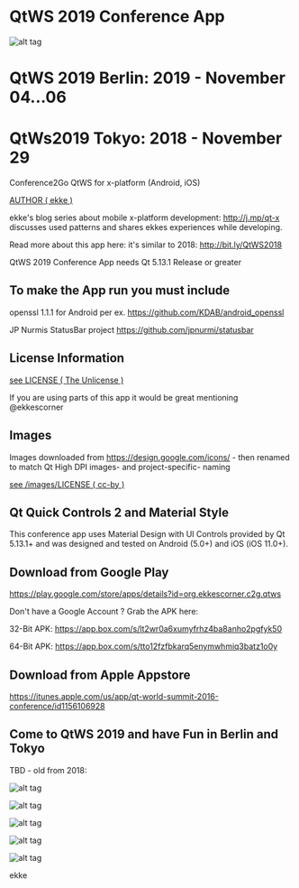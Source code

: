 # QtWS 2019 Conference App
![alt tag](https://appbus.files.wordpress.com/2019/10/qt_ws_2019.png  "QtWS 2019 App Logo")

# QtWS 2019 Berlin: 2019 - November 04...06

# QtWs2019 Tokyo: 2018 - November 29

Conference2Go QtWS for x-platform (Android, iOS)

[AUTHOR ( ekke )](AUTHOR.md)

ekke's blog series about mobile x-platform development: http://j.mp/qt-x discusses used patterns and shares ekkes experiences while developing.

Read more about this app here:
it's similar to 2018: http://bit.ly/QtWS2018

QtWS 2019 Conference App needs Qt 5.13.1 Release or greater

## To make the App run you must include
openssl 1.1.1 for Android per ex. https://github.com/KDAB/android_openssl

JP Nurmis StatusBar project https://github.com/jpnurmi/statusbar

## License Information
[see LICENSE ( The Unlicense )](LICENSE)

If you are using parts of this app it would be great mentioning @ekkescorner

## Images
Images downloaded from https://design.google.com/icons/ - then renamed to match Qt High DPI images- and project-specific- naming

[see /images/LICENSE ( cc-by )](images/LICENSE)

## Qt Quick Controls 2 and Material Style
This conference app uses Material Design with UI Controls provided by Qt 5.13.1+ and was designed and tested on Android (5.0+) and iOS (iOS 11.0+).

## Download from Google Play
https://play.google.com/store/apps/details?id=org.ekkescorner.c2g.qtws

Don't have a Google Account ? Grab the APK here:

32-Bit APK: https://app.box.com/s/lt2wr0a6xumyfrhz4ba8anho2pgfyk50

64-Bit APK: https://app.box.com/s/tto12fzfbkarq5enymwhmiq3batz1o0y

## Download from Apple Appstore
https://itunes.apple.com/us/app/qt-world-summit-2016-conference/id1156106928

## Come to QtWS 2019 and have Fun in Berlin and Tokyo

TBD - old from 2018:

![alt tag](https://appbus.files.wordpress.com/2019/10/01_home_android.png  "QtWS 2019 Conference App in Berlin and Tokyo")

![alt tag](https://appbus.files.wordpress.com/2019/10/02_sessions_android.png  "QtWS 2019 Conference App - Schedule")

![alt tag](https://appbus.files.wordpress.com/2019/10/04_speaker_android.png  "QtWS 2019 Conference App - Speaker")

![alt tag](https://appbus.files.wordpress.com/2019/10/03_session_detail_android_part1.png  "QtWS 2019 Conference App - Schedule Detail")

![alt tag](https://appbus.files.wordpress.com/2019/10/08_room_detail_android.png  "QtWS 2019 Conference App - Room")


ekke
